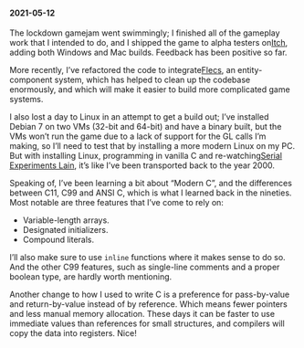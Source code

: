 #### 2021-05-12

The lockdown gamejam went swimmingly; I finished all of the gameplay work that I intended to do, and I shipped the game to alpha testers on[Itch](https://kranzky.itch.io/blattix), adding both Windows and Mac builds. Feedback has been positive so far.

More recently, I’ve refactored the code to integrate[Flecs](https://github.com/SanderMertens/flecs), an entity-component system, which has helped to clean up the codebase enormously, and which will make it easier to build more complicated game systems.

I also lost a day to Linux in an attempt to get a build out; I’ve installed Debian 7 on two VMs (32-bit and 64-bit) and have a binary built, but the VMs won’t run the game due to a lack of support for the GL calls I’m making, so I’ll need to test that by installing a more modern Linux on my PC. But with installing Linux, programming in vanilla C and re-watching[Serial Experiments Lain](https://www.youtube.com/watch?v=Hp5kUmni5Dk), it’s like I’ve been transported back to the year 2000.

Speaking of, I’ve been learning a bit about “Modern C”, and the differences between C11, C99 and ANSI C, which is what I learned back in the nineties. Most notable are three features that I’ve come to rely on:

- Variable-length arrays.
- Designated initializers.
- Compound literals.

I’ll also make sure to use `inline` functions where it makes sense to do so. And the other C99 features, such as single-line comments and a proper boolean type, are hardly worth mentioning.

Another change to how I used to write C is a preference for pass-by-value and return-by-value instead of by reference. Which means fewer pointers and less manual memory allocation. These days it can be faster to use immediate values than references for small structures, and compilers will copy the data into registers. Nice!
